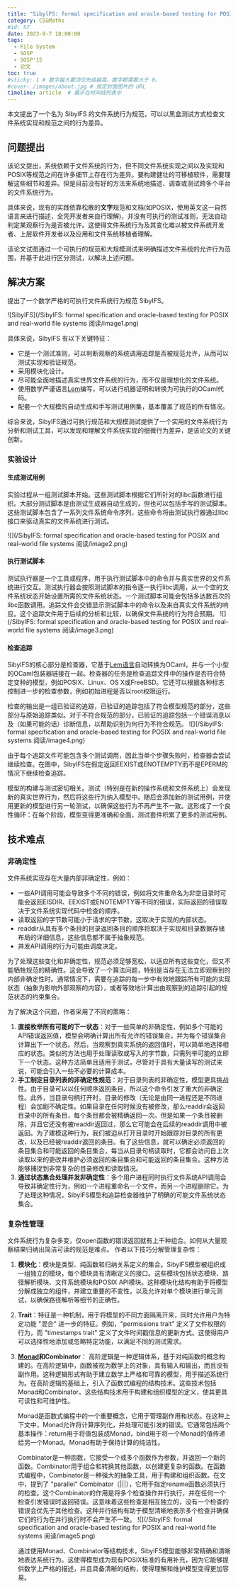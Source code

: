 ```yaml
---
title: "SibylFS: formal specification and oracle-based testing for POSIX and real-world file systems 阅读"
category: CS&Maths
#id: 57
date: 2023-9-7 18:00:00
tags: 
  - File System
  - SOSP
  - SOSP'15
  - 论文
toc: true
#sticky: 1 # 数字越大置顶优先级越高。数字都需要大于 0。
#cover: /images/about.jpg # 指定封面图片的 URL
timeline: article  # 展示在时间线列表中
---
```


本文提出了一个名为 SibylFS 的文件系统行为规范，可以以黑盒测试方式检查文件系统实现和规范之间的行为差异。
<!--more-->

## 问题提出

该论文提出，系统依赖于文件系统的行为，但不同文件系统实现之间以及实现和POSIX等规范之间在许多细节上存在行为差异。要构建健壮的可移植软件，需要理解这些细节和差异。但是目前没有好的方法来系统地描述、调查或测试跨多个平台的文件系统行为。

具体来说，现有的实践依靠松散的**文字**规范和文档(如POSIX，使用英文这一自然语言来进行描述，全凭开发者来自行理解)，并没有可执行的测试准则，无法自动判定某观察行为是否被允许。这使得文件系统行为及其变化难以被文件系统开发者、上层软件开发者以及应用和文件系统移植者理解。

该论文试图通过一个可执行的规范和大规模测试来明确描述文件系统的允许行为范围，并基于此进行区分测试，以解决上述问题。

## 解决方案

提出了一个数学严格的可执行文件系统行为规范 SibylFS。

![SibylFS](/SibylFS: formal specification and oracle-based testing for POSIX and real-world file systems 阅读/image1.png)

具体来说，SibylFS 有以下关键特征：

- 它是一个测试准则，可以判断观察的系统调用追踪是否被规范允许，从而可以测试实现和验证规范。
- 采用模块化设计。
- 尽可能全面地描述真实世界文件系统的行为，而不仅是理想化的文件系统。
- 使用数学严谨语言[Lem](https://github.com/rems-project/lem)编写，可以进行机器证明和转换为可执行的OCaml代码。
- 配套一个大规模的自动生成和手写测试用例集，基本覆盖了规范的所有情况。

综合来说，SibylFS通过可执行规范和大规模测试提供了一个实用的文件系统行为分析和测试工具，可以发现和理解文件系统实现的细微行为差异，是该论文的关键创新。

### 实验设计
#### 生成测试用例
实验过程从一组测试脚本开始。这些测试脚本根据它们所针对的libc函数进行组织。大部分测试脚本是由测试生成器自动生成的，但也可以包括手写的测试脚本。这些测试脚本包含了一系列文件系统命令序列，这些命令将由测试执行器通过libc接口来驱动真实的文件系统进行测试。

![](/SibylFS: formal specification and oracle-based testing for POSIX and real-world file systems 阅读/image2.png)

#### 执行测试脚本
测试执行器是一个工具或程序，用于执行测试脚本中的命令并与真实世界的文件系统进行交互。测试执行器会按照测试脚本的指令逐一执行libc调用，从一个空的文件系统状态开始设置所需的文件系统状态。一个测试脚本可能会包括多达数百次的libc函数调用。追踪文件会交错显示测试脚本中的命令以及来自真实文件系统的响应。这个追踪文件用于后续的分析和比较，以确保文件系统的行为符合预期。
![](/SibylFS: formal specification and oracle-based testing for POSIX and real-world file systems 阅读/image3.png)

#### 检查追踪
SibylFS的核心部分是检查器，它基于[Lem语言](https://github.com/rems-project/lem)自动转换为OCaml，并与一个小型的OCaml包装器链接在一起。检查器的任务是检查追踪文件中的操作是否符合特定变种的模型，例如POSIX、Linux、OS X或FreeBSD。它还可以根据各种标志控制进一步的检查参数，例如初始进程是否以root权限运行。

检查的输出是一组已验证的追踪，已验证的追踪包括了符合模型规范的部分，这些部分与原始追踪类似。对于不符合规范的部分，已验证的追踪包括一个错误消息以及（如果可能的话）诊断信息，以帮助识别为何行为不符合规范。
![](/SibylFS: formal specification and oracle-based testing for POSIX and real-world file systems 阅读/image4.png)

由于每个追踪文件可能包含多个测试调用，因此当单个步骤失败时，检查器会尝试继续检查。在图中，SibylFS在假定返回EEXIST或ENOTEMPTY而不是EPERM的情况下继续检查追踪。

模型的构建与测试密切相关。测试（特别是在新的操作系统和文件系统上）会发现新的真实世界行为，然后将这些行为纳入模型中。随后会添加新的测试用例，并使用更新的模型进行另一轮测试，以确保这些行为不再产生不一致。这形成了一个良性循环：在每个阶段，模型变得更准确和全面，测试套件积累了更多的测试用例。



## 技术难点
### 非确定性
文件系统实现存在大量内部非确定性，例如：

- 一些API调用可能会导致多个不同的错误，例如将文件重命名为非空目录时可能会返回EISDIR、EEXIST或ENOTEMPTY等不同的错误，实际返回的错误取决于文件系统实现代码中检查的顺序。
- 读取返回的字节数可能小于请求的字节数，这取决于实现的内部状态。
- readdir从具有多个条目的目录返回条目的顺序将取决于实现和目录数据存储布局的详细信息，这些信息都不属于抽象规范。
- 并发API调用的行为可能由调度决定。

为了处理这些变化和非确定性，规范必须足够宽松，以适应所有这些变化，但又不能牺牲规范的精确性。这会导致了一个算法问题，特别是当存在无法立即观察到的内部非确定性时。通常情况下，需要在追踪的每一步中有效地跟踪所有可能的实现状态（抽象为影响外部观察的内容），或者等效地计算出由观察到的追踪引起的规范状态的约束集合。

为了解决这个问题，作者采用了不同的策略：

1. **直接枚举所有可能的下一状态**：对于一些简单的非确定性，例如多个可能的API错误返回值，模型会明确计算出所有允许的错误集合，并为每个错误集合计算出下一个状态。然后，当观察到真实系统的返回值时，可以简单地选择相应的状态。类似的方法也用于处理读取或写入的字节数，只需列举可能的立即下一个状态。这种方法简单且适用于测试，尽管对于具有大量读写的测试来说，可能会引入一些不必要的计算成本。
2. **手工制定目录列表的非确定性规范**：对于目录列表的非确定性，模型更具挑战性。由于目录可以以任何顺序返回条目，所以这个命令引发了重大的非确定性。此外，当目录句柄打开时，目录的修改（无论是由同一进程还是不同进程）会加剧不确定性。如果目录在任何时候没有被修改，那么readdir会返回目录中的所有条目，每个条目都会被精确返回一次。但是如果一个条目被删除，并且它还没有被readdir返回过，那么它可能会在后续的readdir调用中被返回。为了建模这种行为，我们被迫从打开目录时开始跟踪对目录的所有更改，以及已经被readdir返回的条目。有了这些信息，就可以确定必须返回的条目集合和可能返回的条目集合，每当从目录句柄读取时，它都会访问自上次读取以来的更改并维护必须返回的条目集合和可能返回的条目集合。这种方法能够捕捉到非常复杂的目录修改和读取情况。
3. **通过状态集合处理并发非确定性**：多个用户进程同时执行文件系统API调用会导致非确定性行为，例如一个进程重命名一个文件，而另一个进程删除它。为了处理这种情况，SibylFS模型和追踪检查器维护了明确的可能文件系统状态集合。

### 复杂性管理
文件系统行为复杂多变，仅open函数的错误返回就有上千种组合。如何从大量观察结果归纳出简洁可读的规范是难点。
作者以下技巧分解管理复杂性：

1. **模块化**：模块是类型、纯函数和归纳关系定义的集合。SibylFS模型被组织成一组独立的模块，每个模块具有清晰定义的接口。这些模块包括状态模块、路径解析模块、文件系统模块和POSIX API模块。这种模块化结构有助于将模型分解成独立的组件，并建立重要的不变性，以及允许对单个模块进行单元测试，以确保路径解析等细节的正确性。
2. **Trait**：特征是一种机制，用于将模型的不同方面隔离开来，同时允许用户为特定功能 "混合" 进一步的特征。例如，"permissions trait" 定义了文件权限的行为，而 "timestamps trait" 定义了文件时间戳信息的更新方式。这使得用户可以选择性地添加或忽略特定功能，以满足不同的测试需求。
3. **[Monad](https://zhuanlan.zhihu.com/p/65449477)和Combinator**：
   高阶逻辑是一种逻辑体系，基于对纯函数的概念构建的。在高阶逻辑中，函数被视为数学上的对象，具有输入和输出，而且没有副作用。这种逻辑形式有助于建立数学上严格和可靠的模型，用于描述系统行为。在高阶逻辑的基础上，引入了函数式编程的结构技术。这些技术包括Monad和Combinator。这些结构技术用于构建和组织模型的定义，使其更具可读性和可维护性。
   
   Monad是函数式编程中的一个重要概念，它用于管理副作用和状态。在这种上下文中，Monad允许将计算序列化，并处理可能引发的错误。它通常包括两个基本操作：return用于将值包装成Monad，bind用于将一个Monad的值传递给另一个Monad。Monad有助于保持计算的纯洁性。

   Combinator是一种函数，它接受一个或多个函数作为参数，并返回一个新的函数。Combinator用于组合和转换其他函数，以创建更复杂的函数。在函数式编程中，Combinator是一种强大的抽象工具，用于构建和组织函数。在文中，提到了 "parallel" Combinator（|||），它用于指定rename函数必须执行的检查。这个Combinator的作用是将多个检查操作并行执行，并在任何一个检查引发错误时返回错误。这意味着这些检查是相互独立的，没有一个检查的错误会优先于其他检查。这种并行结构有助于模型清晰地表示多个检查并确保它们的行为在并行执行时不会产生不一致。
   ![](/SibylFS: formal specification and oracle-based testing for POSIX and real-world file systems 阅读/image5.png)


   通过使用Monad、Combinator等结构技术，SibylFS模型能够非常精确和清晰地表达系统行为。这使得模型成为现有POSIX标准的有用补充，因为它能够提供数学上严格的描述，并且具备清晰的结构，使得理解和维护模型变得更加容易。


